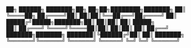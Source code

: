 
██╗     ██████╗       ███████╗██╗   ██╗██╗████████╗███████╗
██║     ╚════██╗      ██╔════╝██║   ██║██║╚══██╔══╝██╔════╝
██║      █████╔╝█████╗███████╗██║   ██║██║   ██║   █████╗  
██║     ██╔═══╝ ╚════╝╚════██║██║   ██║██║   ██║   ██╔══╝  
███████╗███████╗      ███████║╚██████╔╝██║   ██║   ███████╗
╚══════╝╚══════╝      ╚══════╝ ╚═════╝ ╚═╝   ╚═╝   ╚══════╝


